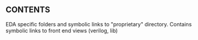 ## CONTENTS
EDA specific folders and symbolic links to "proprietary" directory. Contains symbolic links to front end views (verilog, lib)

